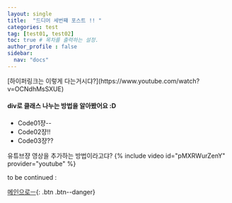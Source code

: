 ```yaml
---
layout: single
title:  "드디어 세번쨰 포스트 !! "
categories: test
tag: [test01, test02]
toc: true # 목차를 출력하는 설정.
author_profile : false
sidebar:
  nav: "docs"
---
```


<div class="notice--success">
[하이퍼링크는 이렇게 다는거시댜?](https://www.youtube.com/watch?v=OCNdhMsSXUE)
</div>

<div class="notice--success">
  <h4>div로 클래스 나누는 방법을 알아봤어요 :D</h4>
  <ul>
    <li>Code01쟝--</li>
    <li>Code02쟝!!</li>
    <li>Code03쟝??</li>
  </ul>
</div>


유튜브쟝 영상을 추가하는 방법이라고댜?
{% include video id="pMXRWurZenY" provider="youtube" %}


to be continued :


[메인으로ㅡ](https://crew8264.github.io){: .btn .btn--danger}
